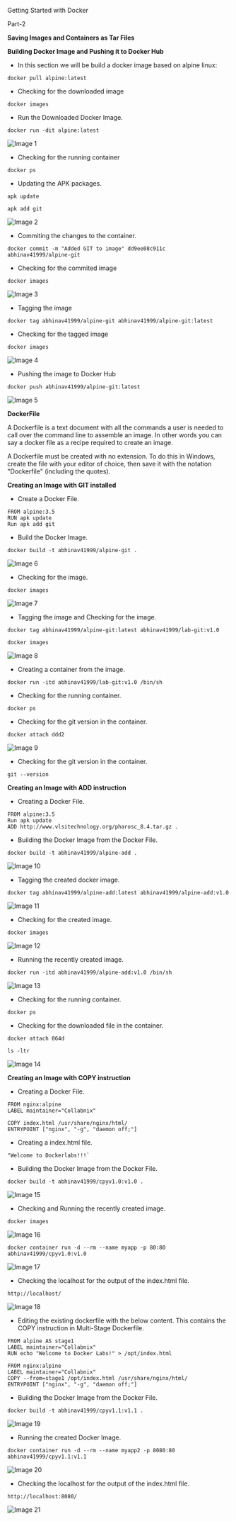 Getting Started with Docker

Part-2

**Saving Images and Containers as Tar Files**


**Building Docker Image and Pushing it to Docker Hub**

- In this section we will be build a docker image based on alpine linux:

```
docker pull alpine:latest
```

- Checking for the downloaded image

```
docker images
```

- Run the Downloaded Docker Image.

```
docker run -dit alpine:latest
```
![Image 1](https://github.com/cloud-devops-enthusiast/DevOpsRoadmap2023/blob/ab601d821faa8d675c728a6317ad30514bf73975/Images/Screenshot%202023-05-23%20223046.png)

- Checking for the running container

```
docker ps
```

- Updating the APK packages.

```
apk update

apk add git

```

![Image 2](https://github.com/cloud-devops-enthusiast/DevOpsRoadmap2023/blob/ab601d821faa8d675c728a6317ad30514bf73975/Images/Screenshot%202023-05-23%20223834.png)

- Commiting the changes to the container.

```
docker commit -m "Added GIT to image" dd9ee08c911c abhinav41999/alpine-git
```

- Checking for the commited image

```
docker images
```

![Image 3](https://github.com/cloud-devops-enthusiast/DevOpsRoadmap2023/blob/ab601d821faa8d675c728a6317ad30514bf73975/Images/Screenshot%202023-05-23%20224338.png)


- Tagging the image

```
docker tag abhinav41999/alpine-git abhinav41999/alpine-git:latest
```

- Checking for the tagged image

```
docker images
```

![Image 4](https://github.com/cloud-devops-enthusiast/DevOpsRoadmap2023/blob/ab601d821faa8d675c728a6317ad30514bf73975/Images/Screenshot%202023-05-23%20224940.png)

- Pushing the image to Docker Hub

```
docker push abhinav41999/alpine-git:latest
```

![Image 5](https://github.com/cloud-devops-enthusiast/DevOpsRoadmap2023/blob/ab601d821faa8d675c728a6317ad30514bf73975/Images/Screenshot%202023-05-23%20225224.png)

**DockerFile**

A Dockerfile is a text document with all the commands a user is needed to call over the command line to assemble an image. In other words you can say a docker file as a recipe required to create an image.

A Dockerfile must be created with no extension. To do this in Windows, create the file with your editor of choice, then save it with the notation "Dockerfile" (including the quotes).

**Creating an Image with GIT installed**

- Create a Docker File.

```
FROM alpine:3.5
RUN apk update
Run apk add git
```

- Build the Docker Image.

```
docker build -t abhinav41999/alpine-git .
```

![Image 6](https://github.com/cloud-devops-enthusiast/DevOpsRoadmap2023/blob/ce85f32ca6929d0d71ebf3a263f0c3411dce5aad/Images/Screenshot%202023-05-25%20193506.png)

- Checking for the image.

```
docker images
```

![Image 7](https://github.com/cloud-devops-enthusiast/DevOpsRoadmap2023/blob/ce85f32ca6929d0d71ebf3a263f0c3411dce5aad/Images/Screenshot%202023-05-25%20193622.png)

- Tagging the image and Checking for the image.

```
docker tag abhinav41999/alpine-git:latest abhinav41999/lab-git:v1.0

docker images
```

![Image 8](https://github.com/cloud-devops-enthusiast/DevOpsRoadmap2023/blob/ce85f32ca6929d0d71ebf3a263f0c3411dce5aad/Images/Screenshot%202023-05-25%20194222.png)

- Creating a container from the image.

```
docker run -itd abhinav41999/lab-git:v1.0 /bin/sh
```

- Checking for the running container.

```
docker ps
```

- Checking for the git version in the container.

```
docker attach ddd2
```

![Image 9](https://github.com/cloud-devops-enthusiast/DevOpsRoadmap2023/blob/ce85f32ca6929d0d71ebf3a263f0c3411dce5aad/Images/Screenshot%202023-05-25%20194450.png)

- Checking for the git version in the container.

```
git --version
```

**Creating an Image with ADD instruction**

- Creating a Docker File.

```
FROM alpine:3.5
Run apk update
ADD http://www.vlsitechnology.org/pharosc_8.4.tar.gz .
```

- Building the Docker Image from the Docker File.

```
docker build -t abhinav41999/alpine-add .
```

![Image 10](https://github.com/cloud-devops-enthusiast/DevOpsRoadmap2023/blob/16c7773631b26f8e35f3863051767ddacfe0baa1/Images/Screenshot%202023-05-28%20142446.png)


- Tagging the created docker image.

```
docker tag abhinav41999/alpine-add:latest abhinav41999/alpine-add:v1.0
```

![Image 11](https://github.com/cloud-devops-enthusiast/DevOpsRoadmap2023/blob/16c7773631b26f8e35f3863051767ddacfe0baa1/Images/Screenshot%202023-05-28%20142512.png)

- Checking for the created image.

```
docker images
```

![Image 12](https://github.com/cloud-devops-enthusiast/DevOpsRoadmap2023/blob/16c7773631b26f8e35f3863051767ddacfe0baa1/Images/Screenshot%202023-05-28%20142630.png)

- Running the recently created image.

```
docker run -itd abhinav41999/alpine-add:v1.0 /bin/sh
```

![Image 13](https://github.com/cloud-devops-enthusiast/DevOpsRoadmap2023/blob/16c7773631b26f8e35f3863051767ddacfe0baa1/Images/Screenshot%202023-05-28%20142716.png)

- Checking for the running container.

```
docker ps
```

- Checking for the downloaded file in the container.

```
docker attach 064d

ls -ltr
```

![Image 14](https://github.com/cloud-devops-enthusiast/DevOpsRoadmap2023/blob/16c7773631b26f8e35f3863051767ddacfe0baa1/Images/Screenshot%202023-05-28%20142805.png)

**Creating an Image with COPY instruction**

- Creating a Docker File.

```
FROM nginx:alpine
LABEL maintainer="Collabnix"

COPY index.html /usr/share/nginx/html/
ENTRYPOINT ["nginx", "-g", "daemon off;"]
```

- Creating a index.html file.

```
"Welcome to Dockerlabs!!!`
```

- Building the Docker Image from the Docker File.

```
docker build -t abhinav41999/cpyv1.0:v1.0 .
```

![Image 15](https://github.com/cloud-devops-enthusiast/DevOpsRoadmap2023/blob/52e2aae606bdaddfb9883d32950233455c9f2779/Images/Screenshot%202023-05-29%20223823.png)

- Checking and Running the recently created image.

```
docker images
```

![Image 16](https://github.com/cloud-devops-enthusiast/DevOpsRoadmap2023/blob/52e2aae606bdaddfb9883d32950233455c9f2779/Images/Screenshot%202023-05-29%20224414.png)

```
docker container run -d --rm --name myapp -p 80:80 abhinav41999/cpyv1.0:v1.0
```

![Image 17](https://github.com/cloud-devops-enthusiast/DevOpsRoadmap2023/blob/52e2aae606bdaddfb9883d32950233455c9f2779/Images/Screenshot%202023-05-29%20225535.png)

- Checking the localhost for the output of the index.html file.

```
http://localhost/
```

![Image 18](https://github.com/cloud-devops-enthusiast/DevOpsRoadmap2023/blob/52e2aae606bdaddfb9883d32950233455c9f2779/Images/Screenshot%202023-05-29%20224420.png)


- Editing the existing dockerfile with the below content. This contains the COPY instruction in Multi-Stage Dockerfile.

```
FROM alpine AS stage1
LABEL maintainer="Collabnix"
RUN echo "Welcome to Docker Labs!" > /opt/index.html

FROM nginx:alpine
LABEL maintainer="Collabnix"
COPY --from=stage1 /opt/index.html /usr/share/nginx/html/
ENTRYPOINT ["nginx", "-g", "daemon off;"]
```

- Building the Docker Image from the Docker File.

```
docker build -t abhinav41999/cpyv1.1:v1.1 .
```

![Image 19](https://github.com/cloud-devops-enthusiast/DevOpsRoadmap2023/blob/52e2aae606bdaddfb9883d32950233455c9f2779/Images/Screenshot%202023-05-29%20225416.png)

- Running the created Docker Image.

```
docker container run -d --rm --name myapp2 -p 8080:80 abhinav41999/cpyv1.1:v1.1
```

![Image 20](https://github.com/cloud-devops-enthusiast/DevOpsRoadmap2023/blob/52e2aae606bdaddfb9883d32950233455c9f2779/Images/Screenshot%202023-05-29%20225554.png)

- Checking the localhost for the output of the index.html file.

```
http://localhost:8080/
```

![Image 21](https://github.com/cloud-devops-enthusiast/DevOpsRoadmap2023/blob/52e2aae606bdaddfb9883d32950233455c9f2779/Images/Screenshot%202023-05-29%20225656.png)